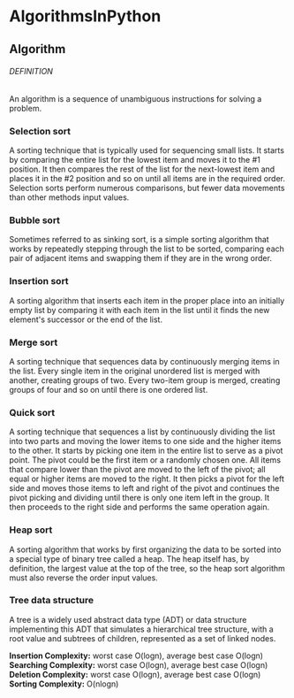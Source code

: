 # AlgorithmsInPython
## Algorithm
###### DEFINITION 
An algorithm is a sequence of unambiguous instructions for solving a problem.

### Selection sort
A sorting technique that is typically used for sequencing small lists. It starts by comparing the entire list for the lowest item and moves it to the #1 position. It then compares the rest of the list for the next-lowest item and places it in the #2 position and so on until all items are in the required order. Selection sorts perform numerous comparisons, but fewer data movements than other methods input values.

### Bubble sort
Sometimes referred to as sinking sort, is a simple sorting algorithm that works by repeatedly stepping through the list to be sorted, comparing each pair of adjacent items and swapping them if they are in the wrong order.

### Insertion sort
A sorting algorithm that inserts each item in the proper place into an initially empty list by comparing it with each item in the list until it finds the new element's successor or the end of the list. 

### Merge sort
A sorting technique that sequences data by continuously merging items in the list. Every single item in the original unordered list is merged with another, creating groups of two. Every two-item group is merged, creating groups of four and so on until there is one ordered list.


### Quick sort
A sorting technique that sequences a list by continuously dividing the list into two parts and moving the lower items to one side and the higher items to the other. It starts by picking one item in the entire list to serve as a pivot point. The pivot could be the first item or a randomly chosen one. All items that compare lower than the pivot are moved to the left of the pivot; all equal or higher items are moved to the right. It then picks a pivot for the left side and moves those items to left and right of the pivot and continues the pivot picking and dividing until there is only one item left in the group. It then proceeds to the right side and performs the same operation again. 



### Heap sort
A sorting algorithm that works by first organizing the data to be sorted into a special type of binary tree called a heap. The heap itself has, by definition, the largest value at the top of the tree, so the heap sort algorithm must also reverse the order input values.

### Tree data structure 
 A tree is a widely used abstract data type (ADT) or data structure implementing this ADT that simulates a hierarchical tree structure, with a root value and subtrees of children, represented as a set of linked nodes.

**Insertion Complexity:**	worst case O(logn), average best case O(logn)
**Searching Complexity:**	worst case O(logn), average best case O(logn)
**Deletion Complexity:**	worst case O(logn), average best case O(logn)
**Sorting Complexity:**  O(nlogn)

